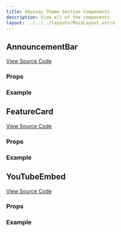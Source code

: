```yaml
---
title: Odyssey Theme Section Components
description: View all of the components
layout: ../../../layouts/MainLayout.astro
---
```


## AnnouncementBar

[View Source Code]()

### Props

### Example

## FeatureCard

[View Source Code]()

### Props

### Example

## YouTubeEmbed

[View Source Code]()

### Props

### Example
